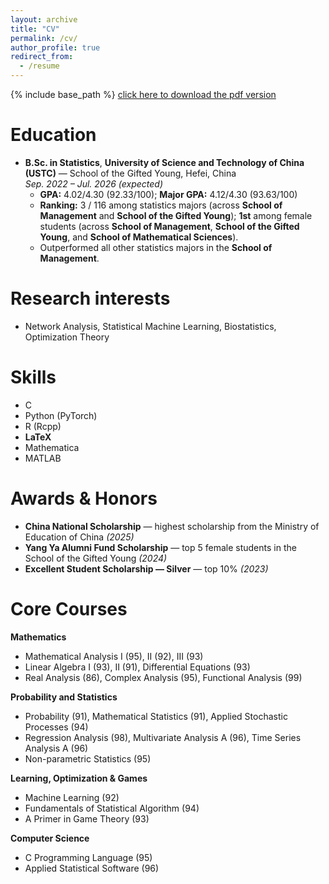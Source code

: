 ```yaml
---
layout: archive
title: "CV"
permalink: /cv/
author_profile: true
redirect_from:
  - /resume
---
```


{% include base_path %}
[click here to download the pdf version](/files/CV_Yinan_Bu.pdf)

Education
======
* **B.Sc. in Statistics**, **University of Science and Technology of China (USTC)** — School of the Gifted Young, Hefei, China  
  *Sep. 2022 – Jul. 2026 (expected)*
  * **GPA:** 4.02/4.30 (92.33/100); **Major GPA:** 4.12/4.30 (93.63/100)  
  * **Ranking:** 3 / 116 among statistics majors (across **School of Management** and **School of the Gifted Young**); **1st** among female students (across **School of Management**, **School of the Gifted Young**, and **School of Mathematical Sciences**).  
  * Outperformed all other statistics majors in the **School of Management**.

Research interests
======
* Network Analysis, Statistical Machine Learning, Biostatistics, Optimization Theory

Skills
======
* C  
* Python (PyTorch)  
* R (Rcpp)  
* **LaTeX**  
* Mathematica  
* MATLAB

Awards & Honors
======
* **China National Scholarship** — highest scholarship from the Ministry of Education of China *(2025)*
* **Yang Ya Alumni Fund Scholarship** — top 5 female students in the School of the Gifted Young *(2024)*
* **Excellent Student Scholarship — Silver** — top 10% *(2023)*

Core Courses
======
**Mathematics**
* Mathematical Analysis I (95), II (92), III (93)
* Linear Algebra I (93), II (91), Differential Equations (93)
* Real Analysis (86), Complex Analysis (95), Functional Analysis (99)

**Probability and Statistics**
* Probability (91), Mathematical Statistics (91), Applied Stochastic Processes (94)
* Regression Analysis (98), Multivariate Analysis A (96), Time Series Analysis A (96)
* Non-parametric Statistics (95)

**Learning, Optimization & Games**
* Machine Learning (92)
* Fundamentals of Statistical Algorithm (94)
* A Primer in Game Theory (93)

**Computer Science**
* C Programming Language (95)
* Applied Statistical Software (96)

